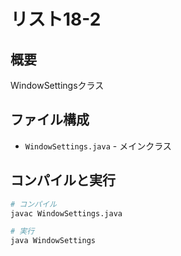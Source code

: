 # リスト18-2

## 概要
WindowSettingsクラス

## ファイル構成
- `WindowSettings.java` - メインクラス

## コンパイルと実行
```bash
# コンパイル
javac WindowSettings.java

# 実行
java WindowSettings
```
